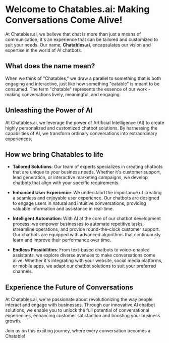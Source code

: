 # Welcome to Chatables.ai: Making Conversations Come Alive!

At Chatables.ai, we believe that chat is more than just a means of communication; it's an experience that can be tailored and customized to suit your needs. Our name, **Chatables.ai**, encapsulates our vision and expertise in the world of AI chatbots.

## What does the name mean?

When we think of "Chatables," we draw a parallel to something that is both engaging and interactive, just like how something "eatable" is meant to be consumed. The term "chatable" represents the essence of our work - making conversations lively, meaningful, and engaging.

## Unleashing the Power of AI

At Chatables.ai, we leverage the power of Artificial Intelligence (AI) to create highly personalized and customized chatbot solutions. By harnessing the capabilities of AI, we transform ordinary conversations into extraordinary experiences.

## How we bring Chatables to life

- **Tailored Solutions**: Our team of experts specializes in creating chatbots that are unique to your business needs. Whether it's customer support, lead generation, or interactive marketing campaigns, we develop chatbots that align with your specific requirements.

- **Enhanced User Experience**: We understand the importance of creating a seamless and enjoyable user experience. Our chatbots are designed to engage users in natural and intuitive conversations, providing valuable information and assistance in real-time.

- **Intelligent Automation**: With AI at the core of our chatbot development process, we empower businesses to automate repetitive tasks, streamline operations, and provide round-the-clock customer support. Our chatbots are equipped with advanced algorithms that continuously learn and improve their performance over time.

- **Endless Possibilities**: From text-based chatbots to voice-enabled assistants, we explore diverse avenues to make conversations come alive. Whether it's integrating with your website, social media platforms, or mobile apps, we adapt our chatbot solutions to suit your preferred channels.

## Experience the Future of Conversations

At Chatables.ai, we're passionate about revolutionizing the way people interact and engage with businesses. Through our innovative AI chatbot solutions, we enable you to unlock the full potential of conversational experiences, enhancing customer satisfaction and boosting your business growth.

Join us on this exciting journey, where every conversation becomes a Chatable!
